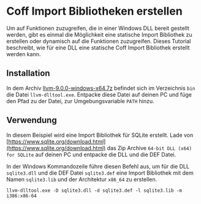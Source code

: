 # Coff Import Bibliotheken erstellen

Um auf Funktionen zuzugreifen, die in einer Windows DLL bereit gestellt werden,
gibt es einmal die Möglichkeit eine statische Import Bibliothek zu erstellen oder
dynamisch auf die Funktionen zuzugreifen.
Dieses Tutorial beschreibt, wie für eine DLL eine statische Coff Import Bibliothek
erstellt werden kann.


## Installation

In dem Archiv [llvm-9.0.0-windows-x64.7z](https://github.com/ldc-developers/llvm/releases/download/ldc-v9.0.0/llvm-9.0.0-windows-x64.7z) befindet
sich im Verzeichnis ```bin``` die Datei ```llvm-dlltool.exe```. Entpacke diese Datei auf deinen PC und füge den Pfad
zu der Datei, zur Umgebungsvariable ```PATH``` hinzu.

 
## Verwendung

In diesem Beispiel wird eine Import Bibliothek für SQLite erstellt. Lade von [https://www.sqlite.org/download.html](https://www.sqlite.org/download.html)
das Zip Archive ```64-bit DLL (x64) for SQLite``` auf deinen PC und entpacke die DLL und die DEF Datei.

In der Windows Kommandozeile führe diesen Befehl aus, um für die DLL ```sqlite3.dll``` und die DEF Datei ```sqlite3.def```
eine Import Bibliothek mit dem Namen ```sqlite3.lib``` und der Architektur ```x86_64``` zu erstellen.

```
llvm-dlltool.exe -D sqlite3.dll -d sqlite3.def -l sqlite3.lib -m i386:x86-64
```